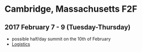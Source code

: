 # Cambridge, Massachusetts F2F
## 2017 February 7 - 9 (Tuesday-Thursday)

* possible half/day summit on the 10th of February
* [Logistics](arrangements.md)
